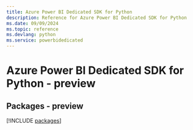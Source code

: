 ```yaml
---
title: Azure Power BI Dedicated SDK for Python
description: Reference for Azure Power BI Dedicated SDK for Python
ms.date: 09/09/2024
ms.topic: reference
ms.devlang: python
ms.service: powerbidedicated
---
```

# Azure Power BI Dedicated SDK for Python - preview
## Packages - preview
[!INCLUDE [packages](power-bi-dedicated-index.md)]